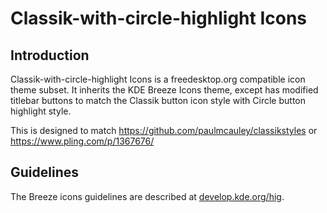 # Classik-with-circle-highlight Icons

## Introduction

Classik-with-circle-highlight Icons is a freedesktop.org compatible icon theme subset. It inherits the KDE Breeze Icons theme, except has modified titlebar buttons to match the Classik button icon style with Circle button highlight style.

This is designed to match https://github.com/paulmcauley/classikstyles or https://www.pling.com/p/1367676/ 

## Guidelines

The Breeze icons guidelines are described at [develop.kde.org/hig](https://develop.kde.org/hig).
